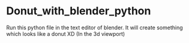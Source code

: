 # Donut_with_blender_python
Run this python file in the text editor of blender.
It will create something which looks like a donut XD
(In the 3d viewport)

